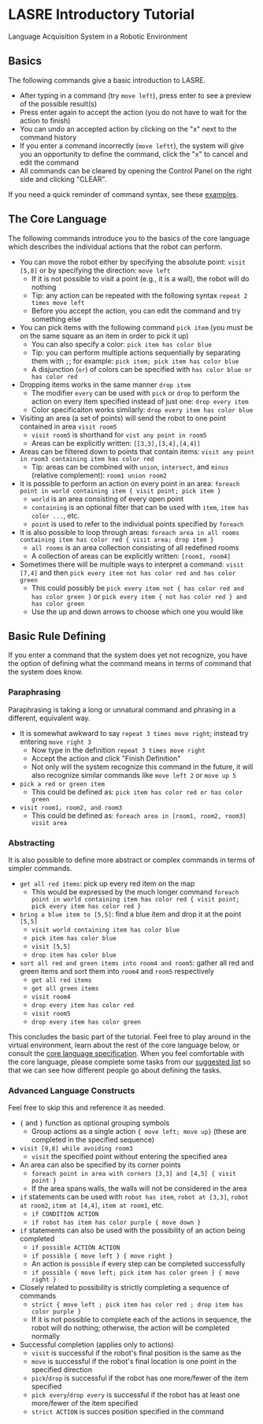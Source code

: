 # LASRE Introductory Tutorial

Language Acquisition System in a Robotic Environment

## Basics

The following commands give a basic introduction to LASRE.
- After typing in a command (try `move left`), press enter to see a preview of 
  the possible result(s)
- Press enter again to accept the action (you do not have to wait for the
  action to finish)
- You can undo an accepted action by clicking on the "x" next to the command 
  history
- If you enter a command incorrectly (`move leftt`), the system will give you an 
  opportunity to define the command, click the "x" to cancel and edit the 
  command
- All commands can be cleared by opening the Control Panel on the right 
  side and clicking "CLEAR".

If you need a quick reminder of command syntax, see these
[examples](/documentation/example-commands.md).

## The Core Language

The following commands introduce you to the basics of the core language which
describes the individual actions that the robot can perform. 

- You can move the robot either by specifying the absolute point: `visit [5,8]`
or by specifying the direction: `move left`
  - If it is not possible to visit a point (e.g., it is a wall), the robot will
  do nothing
  - Tip: any action can be repeated with the following syntax `repeat 2 times move left`
  - Before you accept the action, you can edit the command and try something else
- You can pick items with the following command `pick item` (you must be on the
same square as an item in order to pick it up)
  - You can also specify a color: `pick item has color blue` 
  - Tip: you can perform multiple actions sequentially by separating them with
  `;`; for example: `pick item; pick item has color blue`
  - A disjunction (`or`) of colors can be specified with
`has color blue or has color red`
- Dropping items works in the same manner `drop item`
  - The modifier `every` can be used with `pick` or `drop` to perform the
action on every item specified instead of just one: `drop every item`
  - Color specificaiton works similarly: `drop every item has color blue`
- Visiting an area (a set of points) will send the robot to one point contained
in area `visit room5`
  - `visit room5` is shorthand for `vist any point in room5`
  - Areas can be explicitly written: `[[3,3],[3,4],[4,4]]`
- Areas can be filtered down to points that contain items:
`visit any point in room3 containing item has color red`
  - Tip: areas can be combined with `union`, `intersect`, and `minus` (relative complement): `room1 union room2`
- It is possible to perform an action on every point in an area:
`foreach point in world containing item { visit point; pick item }`
  - `world` is an area consisting of every open point
  - `containing` is an optional filter that can be used with `item`, `item has color ...`, etc.
  - `point` is used to refer to the individual points specified by `foreach`
- It is also possible to loop through areas:
`foreach area in all rooms containing item has color red { visit area; drop item }`
  - `all rooms` is an area collection consisting of all redefined rooms
  - A collection of areas can be explicitly written: `[room1, room4]`
- Sometimes there will be multiple ways to interpret a command:
`visit [7,4]` and then `pick every item not has color red and has color green`
  - This could possibly be
  `pick every item not { has color red and has color green }` or
  `pick every item { not has color red } and has color green`
  - Use the up and down arrows to choose which one you would like

## Basic Rule Defining

If you enter a command that the system does yet not recognize, you have the
option of defining what the command means in terms of command that the system
does know.

### Paraphrasing

Paraphrasing is taking a long or unnatural command and phrasing in a different,
equivalent way.

- It is somewhat awkward to say `repeat 3 times move right`; instead try
entering `move right 3`
  - Now type in the definition `repeat 3 times move right`
  - Accept the action and click "Finish Definition"
  - Not only will the system recognize this command in the future, it will also
recognize similar commands like `move left 2` or `move up 5`
- `pick a red or green item`
  - This could be defined as: `pick item has color red or has color green`
- `visit room1, room2, and room3`
  - This could be defined as: `foreach area in [room1, room2, room3] visit area`

### Abstracting

It is also possible to define more abstract or complex commands in terms of
simpler commands.

- `get all red items`: pick up every red item on the map
  - This would be expressed by the much longer command
`foreach point in world containing item has color red { visit point; pick every item has color red }`
- `bring a blue item to [5,5]`: find a blue item and drop it at the point `[5,5]`
  - `visit world containing item has color blue`
  - `pick item has color blue`
  - `visit [5,5]`
  - `drop item has color blue`
- `sort all red and green items into room4 and room5`: gather all red and green
items and sort them into `room4` and `room5` respectively
  - `get all red items`
  - `get all green items`
  - `visit room4`
  - `drop every item has color red`
  - `visit room5`
  - `drop every item has color green`

This concludes the basic part of the tutorial. Feel free to play around in the
virtual environment, learn about the rest of the core language below, or
consult the [core language specification](/documentation/core-language.md).
When you feel comfortable with the core language, please complete some tasks
from our [suggested list](/documentation/open-tasks.md) so that we can see how
different people go about defining the tasks.

### Advanced Language Constructs

Feel free to skip this and reference it as needed.

- `{` and `}` function as optional grouping symbols
  - Group actions as a single action `{ move left; move up}` (these are
completed in the specified sequence)
- `visit [9,8] while avoiding room3`
  - `visit` the specified point without entering the specified area
- An area can also be specified by its corner points
  - `foreach point in area with corners [3,3] and [4,5] { visit point }`
  - If the area spans walls, the walls will not be considered in the area
- `if` statements can be used with `robot has item`, `robot at [3,3]`,
`robot at room2`, `item at [4,4]`, `item at room1`, etc.
  - `if CONDITION ACTION`
  - `if robot has item has color purple { move down }`
- `if` statements can also be used with the possibility of an action being
completed
  - `if possible ACTION ACTION`
  - `if possible { move left } { move right }`
  - An action is `possible` if every step can be completed successfully
  - `if possible { move left; pick item has color green } { move right }`
- Closely related to possibility is strictly completing a sequence of commands
  - `strict { move left ; pick item has color red ; drop item has color purple }` 
  - If it is not possible to complete each of the actions in sequence, the
robot will do nothing; otherwise, the action will be completed normally
- Successful completion (applies only to actions)
  - `visit` is successful if the robot's final position is the same as the
  - `move` is successful if the robot's final location is one point in the
specified direction
  - `pick`/`drop` is successful if the robot has one more/fewer of the item specified
  - `pick every`/`drop every` is successful if the robot has at least one
more/fewer of the item specified
  - `strict ACTION` is succes
position specified in the command
